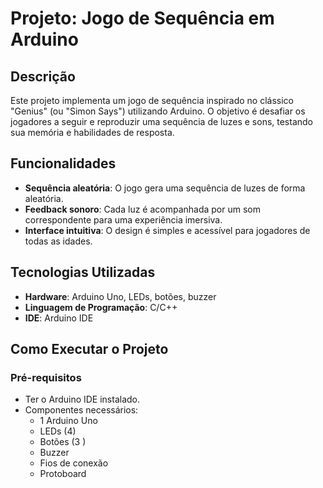 # Projeto: Jogo de Sequência em Arduino

## Descrição

Este projeto implementa um jogo de sequência inspirado no clássico "Genius" (ou "Simon Says") utilizando Arduino. O objetivo é desafiar os jogadores a seguir e reproduzir uma sequência de luzes e sons, testando sua memória e habilidades de resposta.

## Funcionalidades

- **Sequência aleatória**: O jogo gera uma sequência de luzes de forma aleatória.
- **Feedback sonoro**: Cada luz é acompanhada por um som correspondente para uma experiência imersiva.
- **Interface intuitiva**: O design é simples e acessível para jogadores de todas as idades.

## Tecnologias Utilizadas

- **Hardware**: Arduino Uno, LEDs, botões, buzzer
- **Linguagem de Programação**: C/C++
- **IDE**: Arduino IDE

## Como Executar o Projeto

### Pré-requisitos

- Ter o Arduino IDE instalado.
- Componentes necessários:
  - 1 Arduino Uno
  - LEDs (4)
  - Botões (3 )
  - Buzzer
  - Fios de conexão
  - Protoboard 


